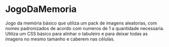 # JogoDaMemoria
Jogo da memória básico que utiliza um pack de imagens aleatorias, com nomes padronizados de acordo com numeros de 1 a quantidade 
necessaria. Utiliza um CSS básico para alinhar o tabuleiro e para deixar todas as imagens no mesmo tamanho e caberem nas células.
